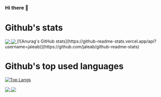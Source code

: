 ### Hi there 👋

<!--
**Jaleab/Jaleab** is a ✨ _special_ ✨ repository because its `README.md` (this file) appears on your GitHub profile.

Here are some ideas to get you started:

- 🔭 I’m currently working on ...
- 🌱 I’m currently learning ...
- 👯 I’m looking to collaborate on ...
- 🤔 I’m looking for help with ...
- 💬 Ask me about ...
- 📫 How to reach me: ...
- 😄 Pronouns: ...
- ⚡ Fun fact: ...
-->
# Github's stats<space><space>
<a href="https://github.com/jaleab/github-readme-stats">
  <img align="center" src="https://github-readme-stats.vercel.app/api?username=jaleab" />
</a>
<a href="https://github.com/jaleab/convoychat">
  <img align="center" src="https://github-readme-stats.vercel.app/api/top-langs/?username=jaleab&layout=compact" />
</a>  
[![Anurag's GitHub stats](https://github-readme-stats.vercel.app/api?username=jaleab)](https://github.com/jaleab/github-readme-stats)
  
# Github's top used languages<space><space>
[![Top Langs](https://github-readme-stats.vercel.app/api/top-langs/?username=jaleab&layout=compact)](https://github.com/jaleab/github-readme-stats)


<a href="https://github.com/jaleab/github-readme-stats">
  <img align="center" src="https://github-readme-stats.vercel.app/api/pin/?username=jaleab&repo=github-readme-stats" />
</a>
<a href="https://github.com/jaleab/convoychat">
  <img align="center" src="https://github-readme-stats.vercel.app/api/pin/?username=jaleab&repo=convoychat" />
</a>
  
